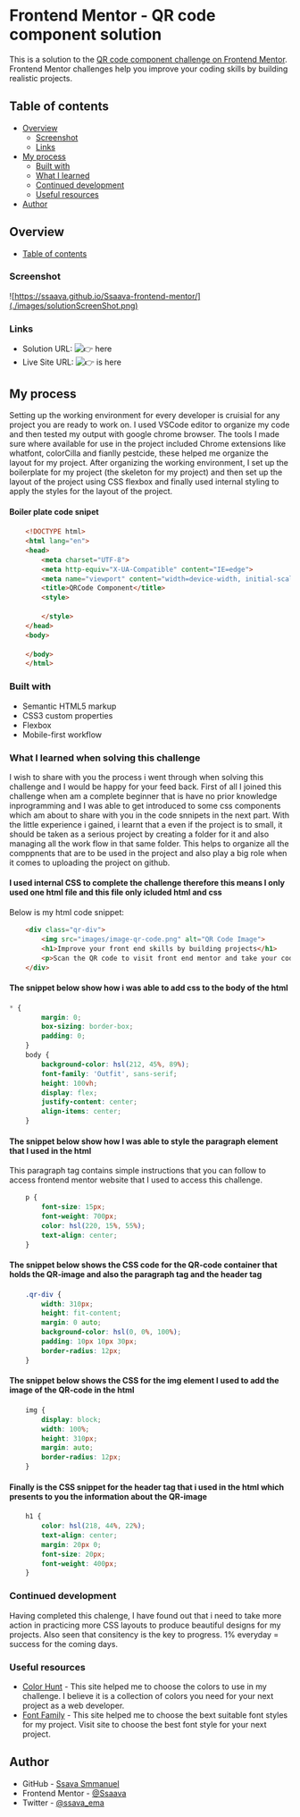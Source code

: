 # Frontend Mentor - QR code component solution

This is a solution to the [QR code component challenge on Frontend Mentor](https://www.frontendmentor.io/challenges/qr-code-component-iux_sIO_H). Frontend Mentor challenges help you improve your coding skills by building realistic projects. 

## Table of contents

- [Overview](#overview)
  - [Screenshot](#screenshot)
  - [Links](#links)
- [My process](#my-process)
  - [Built with](#built-with)
  - [What I learned](#what-i-learned)
  - [Continued development](#continued-development)
  - [Useful resources](#useful-resources)
- [Author](#author)

## Overview
- [Table of contents](#back-to-top)

### Screenshot

![https://ssaava.github.io/Ssaava-frontend-mentor/](./images/solutionScreenShot.png)



### Links

- Solution URL: ![👉 here](https://github.com/Ssaava/Ssaava-frontend-mentor)
- Live Site URL: ![👉 is here](https://ssaava.github.io/Ssaava-frontend-mentor/)

## My process
Setting up the working environment for every developer is cruisial for any project you are ready to work on. I used VSCode editor to organize my code and then tested my output with google chrome browser. The tools I made sure where available for use in the project included Chrome extensions like whatfont, colorCilla and fianlly pestcide, these helped me organize the layout for my project.
After organizing the working environment, I set up the boilerplate for my project (the skeleton for my project) and then set up the layout of the project using CSS flexbox and finally used internal styling to apply the styles for the layout of the project.
#### Boiler plate code snipet
``` html
	<!DOCTYPE html>
	<html lang="en">
	<head>
	    <meta charset="UTF-8">
	    <meta http-equiv="X-UA-Compatible" content="IE=edge">
	    <meta name="viewport" content="width=device-width, initial-scale=1.0">
	    <title>QRCode Component</title>
	    <style>

	    </style>
	</head>
	<body>

	</body>
	</html>
```

### Built with

- Semantic HTML5 markup
- CSS3 custom properties
- Flexbox
- Mobile-first workflow


### What I learned when solving this challenge

I wish to share with you the process i went through when solving this challenge and I would be happy for your feed back.
First of all I joined this challenge when am a complete beginner that is have no prior knowledge inprogramming and I was able to get introduced to some css components which am about to share with you in the code snnipets in the next part.
With the little experience i gained, i learnt that a even if the project is to small, it should be taken as a serious project by creating a folder for it
and also managing all the work flow in that same folder. This helps to organize all the comppnents that are to be used in the project and also play a big role when it comes to uploading the project on github.

#### I used internal CSS to complete the challenge therefore this means I only used one html file and this file only icluded html and css
Below is my html code snippet:
```html
	<div class="qr-div">
		<img src="images/image-qr-code.png" alt="QR Code Image">
		<h1>Improve your front end skills by building projects</h1>
		<p>Scan the QR code to visit front end mentor and take your coding skills to the next level</p>
	</div>
```
#### The snippet below show how i was able to add css to the body of the html

```css 
* {
		margin: 0;
		box-sizing: border-box;
		padding: 0;
	}
    body {
		background-color: hsl(212, 45%, 89%);
		font-family: 'Outfit', sans-serif;
		height: 100vh;
		display: flex;
		justify-content: center;
		align-items: center;
	}
```
#### The snippet below show how I was able to style the paragraph element that I used in the html
This paragraph tag contains simple instructions that you can follow to access frontend mentor website that I used to access this challenge.
```css 
	p {
		font-size: 15px;
		font-weight: 700px;
		color: hsl(220, 15%, 55%);
		text-align: center;
	}
```
#### The snippet below shows the CSS code for the QR-code container that holds the QR-image and also the paragraph tag and the header tag
```css 
	.qr-div {
		width: 310px;
		height: fit-content;
		margin: 0 auto;
		background-color: hsl(0, 0%, 100%);
		padding: 10px 10px 30px;
		border-radius: 12px;
	}
```
#### The snippet below shows the CSS for the img element I used to add the image of the QR-code in the html
```css 
	img {
		display: block;
		width: 100%;
		height: 310px;
		margin: auto;
		border-radius: 12px;
	}
```
#### Finally is the CSS snippet for the  header tag that i used in the html which presents to you the information about the QR-image
```css 
	h1 {
		color: hsl(218, 44%, 22%);
		text-align: center;
		margin: 20px 0;
		font-size: 20px;
		font-weight: 400px;
	}
```

### Continued development

Having completed this chalenge, I have found out that i need to take more action in practicing more CSS layouts to produce beautiful designs for my projects. Also seen that consitency is the key to progress. 1% everyday = success for the coming days.


### Useful resources

- [Color Hunt]([https://www.example.com](https://colorhunt.co/)) - This site helped me to choose the colors to use in my challenge. I believe it is a collection of colors you need for your next project as a web developer.
- [Font Family]([https://www.example.com](https://fonts.google.com/)) - This site helped me to choose the bext suitable font styles for my project. Visit site to choose the best font style for your next project.

## Author

- GitHub - [Ssava Smmanuel](https://ssaava.github.io/ssavamiles/)
- Frontend Mentor - [@Ssaava](https://www.frontendmentor.io/profile/Ssaava)
- Twitter - [@ssava_ema](https://twitter.com/ssava_ema)

